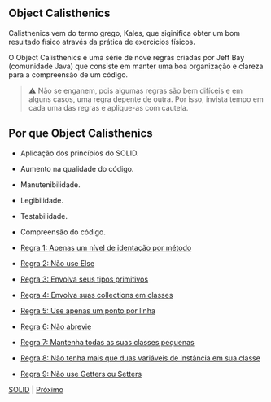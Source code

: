 ## Object Calisthenics

Calisthenics vem do termo grego, Kales, que siginifica obter um bom resultado físico através da prática de exercícios físicos.

O Object Calisthenics é uma série de nove regras criadas por Jeff Bay (comunidade Java) que consiste em manter uma boa organização e clareza para a compreensão de um código.

> :warning: Não se enganem, pois algumas regras são bem difíceis e em alguns casos, uma regra depente de outra. Por isso, invista tempo em cada uma das regras e aplique-as com cautela.

## Por que Object Calisthenics

* Aplicação dos princípios do SOLID.
* Aumento na qualidade do código.
* Manutenibilidade.
* Legibilidade.
* Testabilidade.
* Compreensão do código.

* [Regra 1: Apenas um nível de identação por método]()
* [Regra 2: Não use Else]()
* [Regra 3: Envolva seus tipos primitivos]()
* [Regra 4: Envolva suas collections em classes]()
* [Regra 5: Use apenas um ponto por linha]()
* [Regra 6: Não abrevie]()
* [Regra 7: Mantenha todas as suas classes pequenas]()
* [Regra 8: Não tenha mais que duas variáveis de instância em sua classe]()
* [Regra 9: Não use Getters ou Setters]()

[SOLID](/manifest/slide-04.md#solid) | [Próximo](/slide-06.md)